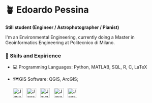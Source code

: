# 🪴 Edoardo Pessina

**Still student (Engineer / Astrophotographer / Pianist)**

I'm an Environmental Engineering, currently doing a Master in Geoinformatics Engineering at Politecnico di Milano.  

<!--![Anurag's GitHub stats](https://github-readme-stats.vercel.app/api?username=astroedo&show_icons=true&theme=radical)-->

### 🧰 Skils and Expirience 

* 💻 Programming Languages: Python, MATLAB, SQL, R, C, LaTeX
* 🗺️GIS Software: QGIS, ArcGIS;

  <img align="left" alt="Java" width="30px" style="padding-right:10px;" src="https://cdn.jsdelivr.net/gh/devicons/devicon@latest/icons/python/python-original.svg" />
  <img align="left" alt="Java" width="30px" style="padding-right:10px;" src="https://cdn.jsdelivr.net/gh/devicons/devicon@latest/icons/matlab/matlab-original.svg" />
  <img align="left" alt="Java" width="30px" style="padding-right:10px;" src="https://cdn.jsdelivr.net/gh/devicons/devicon@latest/icons/azuresqldatabase/azuresqldatabase-original.svg" />
  <img align="left" alt="Java" width="30px" style="padding-right:10px;" src="https://cdn.jsdelivr.net/gh/devicons/devicon@latest/icons/rstudio/rstudio-original.svg" />
  <img align="left" alt="Java" width="30px" style="padding-right:10px;" src="https://cdn.jsdelivr.net/gh/devicons/devicon@latest/icons/latex/latex-original.svg" />
  
<!--
**astroedo/astroedo** is a ✨ _special_ ✨ repository because its `README.md` (this file) appears on your GitHub profile.

Here are some ideas to get you started:


- 👯 I’m looking to collaborate on ...
- 🤔 I’m looking for help with ...
- 💬 Ask me about ...
- 😄 Pronouns: ...
- ⚡ Fun fact: ...
-->
